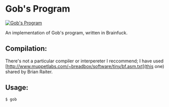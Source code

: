Gob's Program
=============

[![Gob's Program](https://i.ytimg.com/vi/JbnjusltDHk/hqdefault.jpg)](https://youtu.be/JbnjusltDHk)

An implementation of Gob's program, written in Brainfuck.

Compilation:
------------

There's not a particular compiler or interpereter I reccommend; I have used [http://www.muppetlabs.com/~breadbox/software/tiny/bf.asm.txt](this one) shared by Brian Raiter.

Usage:
------

```bash
$ gob
```

